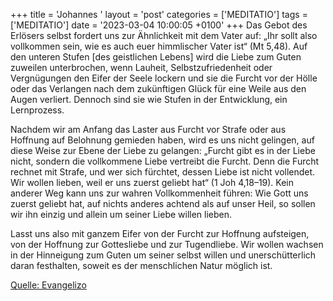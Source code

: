+++
title = 'Johannes '
layout = 'post'
categories = ['MEDITATIO']
tags = ['MEDITATIO']
date = '2023-03-04 10:00:05 +0100'
+++
Das Gebot des Erlösers selbst fordert uns zur Ähnlichkeit mit dem Vater auf: „Ihr sollt also vollkommen sein, wie es auch euer himmlischer Vater ist“ (Mt 5,48). Auf den unteren Stufen [des geistlichen Lebens] wird die Liebe zum Guten zuweilen unterbrochen, wenn Lauheit, Selbstzufriedenheit oder Vergnügungen den Eifer der Seele lockern und sie die Furcht vor der Hölle oder das Verlangen nach dem zukünftigen Glück für eine Weile aus den Augen verliert.<!--more--> Dennoch sind sie wie Stufen in der Entwicklung, ein Lernprozess.

Nachdem wir am Anfang das Laster aus Furcht vor Strafe oder aus Hoffnung auf Belohnung gemieden haben, wird es uns nicht gelingen, auf diese Weise zur Ebene der Liebe zu gelangen: „Furcht gibt es in der Liebe nicht, sondern die vollkommene Liebe vertreibt die Furcht. Denn die Furcht rechnet mit Strafe, und wer sich fürchtet, dessen Liebe ist nicht vollendet. Wir wollen lieben, weil er uns zuerst geliebt hat“ (1 Joh 4,18–19). Kein anderer Weg kann uns zur wahren Vollkommenheit führen: Wie Gott uns zuerst geliebt hat, auf nichts anderes achtend als auf unser Heil, so sollen wir ihn einzig und allein um seiner Liebe willen lieben. 

Lasst uns also mit ganzem Eifer von der Furcht zur Hoffnung aufsteigen, von der Hoffnung zur Gottesliebe und zur Tugendliebe. Wir wollen wachsen in der Hinneigung zum Guten um seiner selbst willen und unerschütterlich daran festhalten, soweit es der menschlichen Natur möglich ist.



[Quelle: Evangelizo](https://evangeliumtagfuertag.org/DE/gospel)

